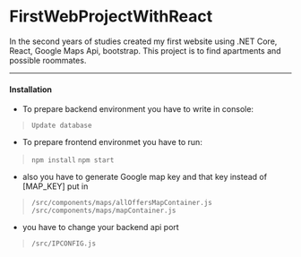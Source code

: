 # FirstWebProjectWithReact

In the second years of studies created my first website using .NET Core, React, Google Maps Api, bootstrap. This project is to find apartments and possible roommates.

----
#### Installation

- To prepare backend environment you have to write in console:
> `Update database`

- To prepare frontend environmet you have to run:
> `npm install`
> `npm start`

- also you have to generate Google map key and that key instead of [MAP_KEY] put in 
> `/src/components/maps/allOffersMapContainer.js`
> `/src/components/maps/mapContainer.js`

- you have to change your backend api port
> `/src/IPCONFIG.js`
